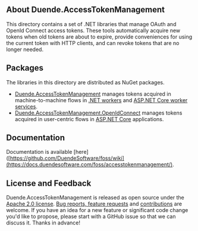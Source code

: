 ## About Duende.AccessTokenManagement
This directory contains a set of .NET libraries that manage OAuth and OpenId Connect
access tokens. These tools automatically acquire new tokens when old tokens are about to
expire, provide conveniences for using the current token with HTTP clients, and can revoke
tokens that are no longer needed.

## Packages
The libraries in this directory are distributed as NuGet packages.

- [Duende.AccessTokenManagement](https://www.nuget.org/packages/Duende.AccessTokenManagement) manages tokens acquired in machine-to-machine flows in 
  [.NET workers](https://learn.microsoft.com/en-us/dotnet/core/extensions/workers) and 
  [ASP.NET Core worker services](https://learn.microsoft.com/en-us/aspnet/core/fundamentals/host/hosted-services).
- [Duende.AccessTokenManagement.OpenIdConnect](https://www.nuget.org/packages/Duende.AccessTokenManagement.OpenIdConnect) manages tokens
  acquired in user-centric flows in [ASP.NET Core](https://dotnet.microsoft.com/en-us/apps/aspnet) applications.

## Documentation
Documentation is available [here]([https://github.com/DuendeSoftware/foss/wiki](https://docs.duendesoftware.com/foss/accesstokenmanagement/).

## License and Feedback
Duende.AccessTokenManagement is released as open source under the 
[Apache 2.0 license](https://github.com/DuendeSoftware/foss/blob/main/LICENSE). 
[Bug reports, feature requests](https://github.com/DuendeSoftware/foss/issues) and 
[contributions](https://github.com/DuendeSoftware/DuendeSoftware/foss/pulls) are welcome. 
If you have an idea for a new feature or significant code change you'd like to propose, please start with a 
GitHub issue so that we can discuss it. Thanks in advance!
